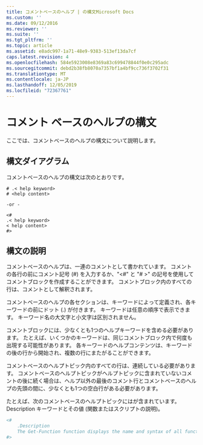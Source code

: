 ```yaml
---
title: コメントベースのヘルプ | の構文Microsoft Docs
ms.custom: ''
ms.date: 09/12/2016
ms.reviewer: ''
ms.suite: ''
ms.tgt_pltfrm: ''
ms.topic: article
ms.assetid: e8adc997-1a71-48e9-9383-513ef13da7cf
caps.latest.revision: 4
ms.openlocfilehash: 584e5923008e8369a83c699478844f0e0c295adc
ms.sourcegitcommit: debd2b38fb8070a7357bf1a4bf9cc736f3702f31
ms.translationtype: MT
ms.contentlocale: ja-JP
ms.lasthandoff: 12/05/2019
ms.locfileid: "72367761"
---
```

# <a name="syntax-of-comment-based-help"></a>コメント ベースのヘルプの構文

ここでは、コメントベースのヘルプの構文について説明します。

## <a name="syntax-diagram"></a>構文ダイアグラム

 コメントベースのヘルプの構文は次のとおりです。

```
# .< help keyword>
# <help content>

-or -

<#
.< help keyword>
< help content>
#>
```

## <a name="syntax-description"></a>構文の説明

 コメントベースのヘルプは、一連のコメントとして書かれています。 コメントの各行の前にコメント記号 (#) を入力するか、"\<#" と "# >" の記号を使用してコメントブロックを作成することができます。 コメントブロック内のすべての行は、コメントとして解釈されます。

 コメントベースのヘルプの各セクションは、キーワードによって定義され、各キーワードの前にドット (.) が付きます。 キーワードは任意の順序で表示できます。 キーワード名の大文字と小文字は区別されません。

 コメントブロックには、少なくとも1つのヘルプキーワードを含める必要があります。 たとえば、いくつかのキーワードは、同じコメントブロック内で何度も出現する可能性があります。 各キーワードのヘルプコンテンツは、キーワードの後の行から開始され、複数の行にまたがることができます。

 コメントベースのヘルプトピック内のすべての行は、連続している必要があります。 コメントベースのヘルプトピックがヘルプトピックに含まれていないコメントの後に続く場合は、ヘルプ以外の最後のコメント行とコメントベースのヘルプの先頭の間に、少なくとも1つの空白行がある必要があります。

 たとえば、次のコメントベースのヘルプトピックにはが含まれています。Description キーワードとその値 (関数またはスクリプトの説明)。

```powershell
<#
    .Description
    The Get-Function function displays the name and syntax of all functions in the session.
#>
```